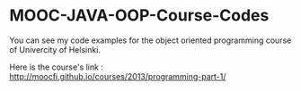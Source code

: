 # MOOC-JAVA-OOP-Course-Codes
You can see my code examples for the object oriented programming course of Univercity of Helsinki.

Here is the course's link : http://moocfi.github.io/courses/2013/programming-part-1/

